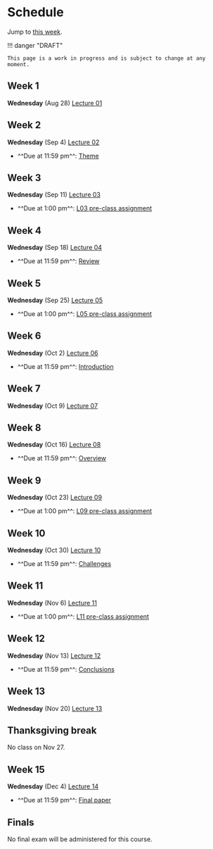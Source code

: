 # Schedule

Jump to [this week](#week-1).

!!! danger "DRAFT"

    This page is a work in progress and is subject to change at any moment.

## Week 1

**Wednesday** (Aug 28) [Lecture 01](../../lectures/01/)

## Week 2

**Wednesday** (Sep 4) [Lecture 02](../../lectures/02/)

-   ^^Due at 11:59 pm^^: [Theme](../assessments/paper/assignments/theme.md)

## Week 3

**Wednesday** (Sep 11) [Lecture 03](../../lectures/03/)

-   ^^Due at 1:00 pm^^: [L03 pre-class assignment](../../assessments/pre-class/l03/)

## Week 4

**Wednesday** (Sep 18) [Lecture 04](../../lectures/04/)

-   ^^Due at 11:59 pm^^: [Review](../assessments/paper/assignments/review.md)

## Week 5

**Wednesday** (Sep 25) [Lecture 05](../../lectures/05/)

-   ^^Due at 1:00 pm^^: [L05 pre-class assignment](../../assessments/pre-class/l05/)

## Week 6

**Wednesday** (Oct 2) [Lecture 06](../../lectures/06/)

-   ^^Due at 11:59 pm^^: [Introduction](../assessments/paper/assignments/intro.md)

## Week 7

**Wednesday** (Oct 9) [Lecture 07](../../lectures/07/)

## Week 8

**Wednesday** (Oct 16) [Lecture 08](../../lectures/08/)

-   ^^Due at 11:59 pm^^: [Overview](../assessments/paper/assignments/overview.md)

## Week 9

**Wednesday** (Oct 23) [Lecture 09](../../lectures/09/)

-   ^^Due at 1:00 pm^^: [L09 pre-class assignment](../../assessments/pre-class/l09/)

## Week 10

**Wednesday** (Oct 30) [Lecture 10](../../lectures/10/)

-   ^^Due at 11:59 pm^^: [Challenges](../assessments/paper/assignments/challenges.md)

## Week 11

**Wednesday** (Nov 6) [Lecture 11](../../lectures/11/)

-   ^^Due at 1:00 pm^^: [L11 pre-class assignment](../../assessments/pre-class/l11/)

## Week 12

**Wednesday** (Nov 13) [Lecture 12](../../lectures/12/)

-   ^^Due at 11:59 pm^^: [Conclusions](../assessments/paper/assignments/conclusion.md)

## Week 13

**Wednesday** (Nov 20) [Lecture 13](../../lectures/13/)

## Thanksgiving break

No class on Nov 27.

## Week 15

**Wednesday** (Dec 4) [Lecture 14](../../lectures/14/)

-   ^^Due at 11:59 pm^^: [Final paper](../assessments/paper/assignments/final.md)

## Finals

No final exam will be administered for this course.
